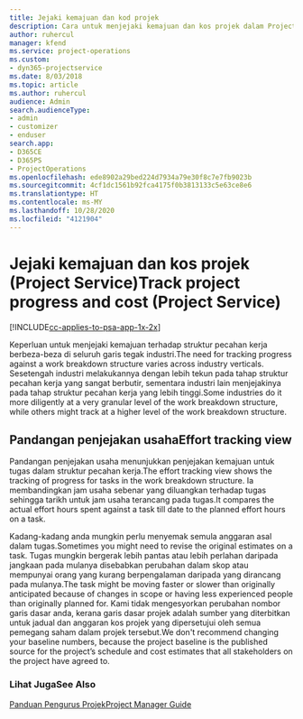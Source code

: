 ```yaml
---
title: Jejaki kemajuan dan kod projek
description: Cara untuk menjejaki kemajuan dan kos projek dalam Project Service
author: ruhercul
manager: kfend
ms.service: project-operations
ms.custom:
- dyn365-projectservice
ms.date: 8/03/2018
ms.topic: article
ms.author: ruhercul
audience: Admin
search.audienceType:
- admin
- customizer
- enduser
search.app:
- D365CE
- D365PS
- ProjectOperations
ms.openlocfilehash: ede8902a29bed224d7934a79e30f8c7e7fb9023b
ms.sourcegitcommit: 4cf1dc1561b92fca4175f0b3813133c5e63ce8e6
ms.translationtype: HT
ms.contentlocale: ms-MY
ms.lasthandoff: 10/28/2020
ms.locfileid: "4121904"
---
```

# <a name="track-project-progress-and-cost-project-service"></a><span data-ttu-id="8dae1-103">Jejaki kemajuan dan kos projek (Project Service)</span><span class="sxs-lookup"><span data-stu-id="8dae1-103">Track project progress and cost (Project Service)</span></span>

[!INCLUDE[cc-applies-to-psa-app-1x-2x](../includes/cc-applies-to-psa-app-1x-2x.md)]

<span data-ttu-id="8dae1-104">Keperluan untuk menjejaki kemajuan terhadap struktur pecahan kerja berbeza-beza di seluruh garis tegak industri.</span><span class="sxs-lookup"><span data-stu-id="8dae1-104">The need for tracking progress against a work breakdown structure varies across industry verticals.</span></span> <span data-ttu-id="8dae1-105">Sesetengah industri melakukannya dengan lebih tekun pada tahap struktur pecahan kerja yang sangat berbutir, sementara industri lain menjejakinya pada tahap struktur pecahan kerja yang lebih tinggi.</span><span class="sxs-lookup"><span data-stu-id="8dae1-105">Some industries do it more diligently at a very granular level of the work breakdown structure, while others might track at a higher level of the work breakdown structure.</span></span>  
  
## <a name="effort-tracking-view"></a><span data-ttu-id="8dae1-106">Pandangan penjejakan usaha</span><span class="sxs-lookup"><span data-stu-id="8dae1-106">Effort tracking view</span></span>  
<span data-ttu-id="8dae1-107">Pandangan penjejakan usaha menunjukkan penjejakan kemajuan untuk tugas dalam struktur pecahan kerja.</span><span class="sxs-lookup"><span data-stu-id="8dae1-107">The effort tracking view shows the tracking of progress for tasks in the work breakdown structure.</span></span> <span data-ttu-id="8dae1-108">Ia membandingkan jam usaha sebenar yang diluangkan terhadap tugas sehingga tarikh untuk jam usaha terancang pada tugas.</span><span class="sxs-lookup"><span data-stu-id="8dae1-108">It compares the actual effort hours spent against a task till date to the planned effort hours on a task.</span></span>  
  
<span data-ttu-id="8dae1-109">Kadang-kadang anda mungkin perlu menyemak semula anggaran asal dalam tugas.</span><span class="sxs-lookup"><span data-stu-id="8dae1-109">Sometimes you might need to revise the original estimates on a task.</span></span> <span data-ttu-id="8dae1-110">Tugas mungkin bergerak lebih pantas atau lebih perlahan daripada jangkaan pada mulanya disebabkan perubahan dalam skop atau mempunyai orang yang kurang berpengalaman daripada yang dirancang pada mulanya.</span><span class="sxs-lookup"><span data-stu-id="8dae1-110">The task might be moving faster or slower than originally anticipated because of changes in scope or having less experienced people than originally planned for.</span></span> <span data-ttu-id="8dae1-111">Kami tidak mengesyorkan perubahan nombor garis dasar anda, kerana garis dasar projek adalah sumber yang diterbitkan untuk jadual dan anggaran kos projek yang dipersetujui oleh semua pemegang saham dalam projek tersebut.</span><span class="sxs-lookup"><span data-stu-id="8dae1-111">We don't recommend changing your baseline numbers, because the project baseline is the published source for the project’s schedule and cost estimates that all stakeholders on the project have agreed to.</span></span>  
  
### <a name="see-also"></a><span data-ttu-id="8dae1-112">Lihat Juga</span><span class="sxs-lookup"><span data-stu-id="8dae1-112">See Also</span></span>  
 [<span data-ttu-id="8dae1-113">Panduan Pengurus Projek</span><span class="sxs-lookup"><span data-stu-id="8dae1-113">Project Manager Guide</span></span>](../psa/project-manager-guide.md)
